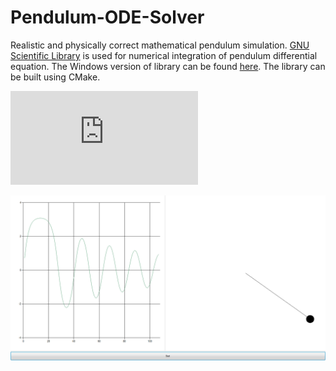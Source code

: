 # Pendulum-ODE-Solver
Realistic and physically correct mathematical pendulum simulation. [GNU Scientific Library](https://www.gnu.org/software/gsl/) is used for numerical integration of pendulum differential equation. The Windows version of library can be found [here](https://github.com/ampl/gsl). The library can be built using CMake.

![pendulum_equation](https://latex.codecogs.com/gif.latex?%5Cddot%7B%5Cphi%7D%20&plus;%202%5Cbeta%5Cdot%7B%5Cphi%7D%20&plus;%20%5COmega%5E%7B2%7D%20%5Csin%28%5Cphi%29%20%3D%200)

![screenshot](screenshot.png)